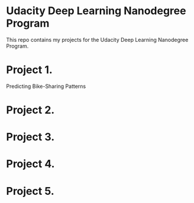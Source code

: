 # Udacity Deep Learning Nanodegree Program
This repo contains my projects for the Udacity Deep Learning Nanodegree Program. 

# Project 1.
Predicting Bike-Sharing Patterns

# Project 2.

# Project 3.

# Project 4.

# Project 5.
